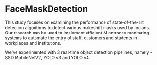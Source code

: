 # FaceMaskDetection

This study focuses on examining the performance of state-of-the-art detection algorithms to detect various makeshift masks used by Indians. Our research can be used to implement efficient AI entrance monitoring systems to automate the entry of staff, customers and students in workplaces and institutions.

We've experimented with 3 real-time object detection pipelines, namely - SSD MobileNetV2, YOLO v3 and YOLO v4.
